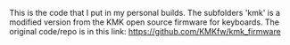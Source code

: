 This is the code that I put in my personal builds. The subfolders 'kmk' is a modified version from the KMK open source firmware for keyboards. The original code/repo is in this link: https://github.com/KMKfw/kmk_firmware





